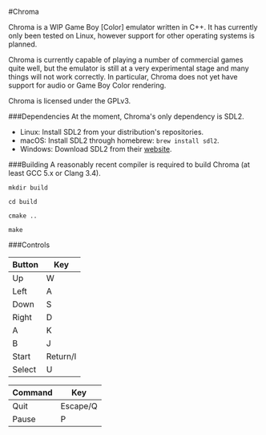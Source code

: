 #Chroma

Chroma is a WIP Game Boy [Color] emulator written in C++. It has currently only been tested on Linux, however support for other operating systems is planned.

Chroma is currently capable of playing a number of commercial games quite well, but the emulator is still at a very experimental stage and many things will not work correctly. In particular, Chroma does not yet have support for audio or Game Boy Color rendering.

Chroma is licensed under the GPLv3.

###Dependencies
At the moment, Chroma's only dependency is SDL2.

* Linux: Install SDL2 from your distribution's repositories.
* macOS: Install SDL2 through homebrew: `brew install sdl2`.
* Windows: Download SDL2 from their [website](https://www.libsdl.org/download-2.0.php).

###Building
A reasonably recent compiler is required to build Chroma (at least GCC 5.x or Clang 3.4).

`mkdir build`

`cd build`

`cmake ..`

`make`


###Controls

| Button   | Key        |
| -------- | ---------- |
| Up       | W          |
| Left     | A          |
| Down     | S          |
| Right    | D          |
| A        | K          |
| B        | J          |
| Start    | Return/I   |
| Select   | U          |

| Command  | Key        |
| -------- | ---------- |
| Quit     | Escape/Q   |
| Pause    | P          |
